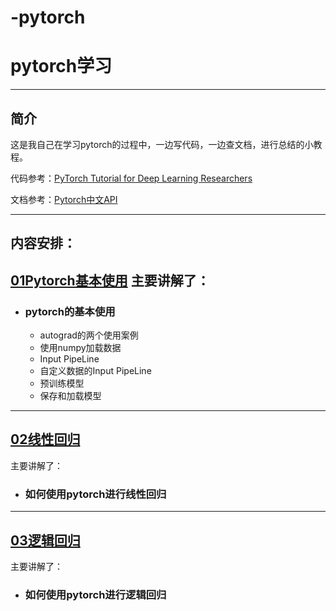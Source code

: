 # -pytorch
# pytorch学习
___

## 简介

这是我自己在学习pytorch的过程中，一边写代码，一边查文档，进行总结的小教程。

代码参考：[PyTorch Tutorial for Deep Learning Researchers](https://github.com/yunjey/pytorch-tutorial)

文档参考：[Pytorch中文API](https://pytorch-cn.readthedocs.io/zh/latest/package_references/torch-nn/)

___
## 内容安排：

## [01Pytorch基本使用](http://localhost:8888/notebooks/01Pytorch%E7%9A%84%E5%9F%BA%E6%9C%AC%E4%BD%BF%E7%94%A8/01.ipynb) 主要讲解了：

* ### pytorch的基本使用
    
    * autograd的两个使用案例
    * 使用numpy加载数据
    * Input PipeLine
    * 自定义数据的Input PipeLine
    * 预训练模型
    * 保存和加载模型
___
## [02线性回归](http://localhost:8888/notebooks/02%E7%BA%BF%E6%80%A7%E5%9B%9E%E5%BD%92/%E7%BA%BF%E6%80%A7%E5%9B%9E%E5%BD%92.ipynb)
主要讲解了：
* ### 如何使用pytorch进行线性回归
___
## [03逻辑回归](https://github.com/wangye8899/Pytorch/blob/master/03%E9%80%BB%E8%BE%91%E5%9B%9E%E5%BD%92/03%E9%80%BB%E8%BE%91%E5%9B%9E%E5%BD%92.ipynb)
主要讲解了：
* ### 如何使用pytorch进行逻辑回归
